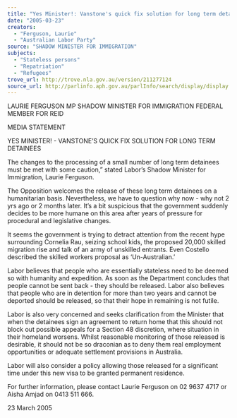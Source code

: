 ```yaml
---
title: "Yes Minister!: Vanstone's quick fix solution for long term detainees."
date: "2005-03-23"
creators:
  - "Ferguson, Laurie"
  - "Australian Labor Party"
source: "SHADOW MINISTER FOR IMMIGRATION"
subjects:
  - "Stateless persons"
  - "Repatriation"
  - "Refugees"
trove_url: http://trove.nla.gov.au/version/211277124
source_url: http://parlinfo.aph.gov.au/parlInfo/search/display/display.w3p;query=Id%3A%22media/pressrel/8XJF6%22
---
```


 LAURIE FERGUSON MP  SHADOW MINISTER FOR IMMIGRATION  FEDERAL MEMBER FOR REID   

 MEDIA STATEMENT 

 

 YES MINISTER! - VANSTONE’S QUICK FIX SOLUTION FOR LONG TERM DETAINEES   

 The changes to the processing of a small number of long term detainees must be met with some  caution,” stated Labor’s Shadow Minister for Immigration, Laurie Ferguson.   

 The Opposition welcomes the release of these long term detainees on a humanitarian basis.  Nevertheless, we have to question why now - why not 2 yrs ago or 2 months later. It’s a bit  suspicious that the government suddenly decides to be more humane on this area after years of  pressure for procedural and legislative changes.    

 It seems the government is trying to detract attention from the recent hype surrounding Cornelia  Rau, seizing school kids, the proposed 20,000 skilled migration rise and talk of an army of unskilled  entrants. Even Costello described the skilled workers proposal as ‘Un-Australian.’   

 Labor believes that people who are essentially stateless need to be deemed so with humanity and  expedition. As soon as the Department concludes that people cannot be sent back - they should be  released. Labor also believes that people who are in detention for more than two years and cannot be  deported should be released, so that their hope in remaining is not futile.   

 Labor is also very concerned and seeks clarification from the Minister that when the detainees sign  an agreement to return home that this should not block out possible appeals for a Section 48  discretion, where situation in their homeland worsens. Whilst reasonable monitoring of those  released is desirable, it should not be so draconian as  to deny them real employment opportunities or  adequate settlement provisions in Australia.    

 Labor will also consider a policy allowing those released for a significant time under this new visa to  be granted permanent residence.   

 For further information, please contact Laurie Ferguson on 02 9637 4717 or Aisha Amjad on 0413  511 666.   

 23 March 2005   

 


